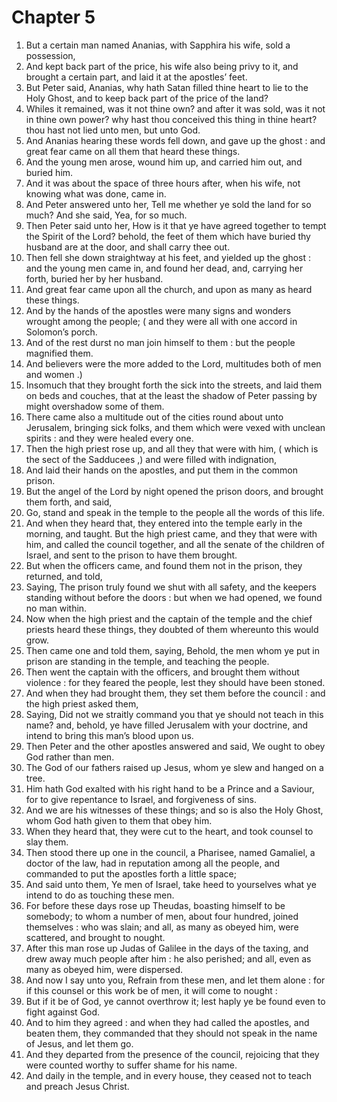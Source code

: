# Chapter 5

1. But a certain man named Ananias, with Sapphira his wife, sold a possession,
2. And kept back part of the price, his wife also being privy to it, and brought a certain part, and laid it at the apostles’ feet.
3. But Peter said, Ananias, why hath Satan filled thine heart to lie to the Holy Ghost, and to keep back part of the price of the land?
4. Whiles it remained, was it not thine own? and after it was sold, was it not in thine own power? why hast thou conceived this thing in thine heart? thou hast not lied unto men, but unto God.
5. And Ananias hearing these words fell down, and gave up the ghost : and great fear came on all them that heard these things.
6. And the young men arose, wound him up, and carried him out, and buried him.
7. And it was about the space of three hours after, when his wife, not knowing what was done, came in.
8. And Peter answered unto her, Tell me whether ye sold the land for so much? And she said, Yea, for so much.
9. Then Peter said unto her, How is it that ye have agreed together to tempt the Spirit of the Lord? behold, the feet of them which have buried thy husband are at the door, and shall carry thee out.
10. Then fell she down straightway at his feet, and yielded up the ghost : and the young men came in, and found her dead, and, carrying her forth, buried her by her husband.
11. And great fear came upon all the church, and upon as many as heard these things.
12. And by the hands of the apostles were many signs and wonders wrought among the people; ( and they were all with one accord in Solomon’s porch.
13. And of the rest durst no man join himself to them : but the people magnified them.
14. And believers were the more added to the Lord, multitudes both of men and women .)
15. Insomuch that they brought forth the sick into the streets, and laid them on beds and couches, that at the least the shadow of Peter passing by might overshadow some of them.
16. There came also a multitude out of the cities round about unto Jerusalem, bringing sick folks, and them which were vexed with unclean spirits : and they were healed every one.
17. Then the high priest rose up, and all they that were with him, ( which is the sect of the Sadducees ,) and were filled with indignation,
18. And laid their hands on the apostles, and put them in the common prison.
19. But the angel of the Lord by night opened the prison doors, and brought them forth, and said,
20. Go, stand and speak in the temple to the people all the words of this life.
21. And when they heard that, they entered into the temple early in the morning, and taught. But the high priest came, and they that were with him, and called the council together, and all the senate of the children of Israel, and sent to the prison to have them brought.
22. But when the officers came, and found them not in the prison, they returned, and told,
23. Saying, The prison truly found we shut with all safety, and the keepers standing without before the doors : but when we had opened, we found no man within.
24. Now when the high priest and the captain of the temple and the chief priests heard these things, they doubted of them whereunto this would grow.
25. Then came one and told them, saying, Behold, the men whom ye put in prison are standing in the temple, and teaching the people.
26. Then went the captain with the officers, and brought them without violence : for they feared the people, lest they should have been stoned.
27. And when they had brought them, they set them before the council : and the high priest asked them,
28. Saying, Did not we straitly command you that ye should not teach in this name? and, behold, ye have filled Jerusalem with your doctrine, and intend to bring this man’s blood upon us.
29. Then Peter and the other apostles answered and said, We ought to obey God rather than men.
30. The God of our fathers raised up Jesus, whom ye slew and hanged on a tree.
31. Him hath God exalted with his right hand to be a Prince and a Saviour, for to give repentance to Israel, and forgiveness of sins.
32. And we are his witnesses of these things; and so is also the Holy Ghost, whom God hath given to them that obey him.
33. When they heard that, they were cut to the heart, and took counsel to slay them.
34. Then stood there up one in the council, a Pharisee, named Gamaliel, a doctor of the law, had in reputation among all the people, and commanded to put the apostles forth a little space;
35. And said unto them, Ye men of Israel, take heed to yourselves what ye intend to do as touching these men.
36. For before these days rose up Theudas, boasting himself to be somebody; to whom a number of men, about four hundred, joined themselves : who was slain; and all, as many as obeyed him, were scattered, and brought to nought.
37. After this man rose up Judas of Galilee in the days of the taxing, and drew away much people after him : he also perished; and all, even as many as obeyed him, were dispersed.
38. And now I say unto you, Refrain from these men, and let them alone : for if this counsel or this work be of men, it will come to nought :
39. But if it be of God, ye cannot overthrow it; lest haply ye be found even to fight against God.
40. And to him they agreed : and when they had called the apostles, and beaten them, they commanded that they should not speak in the name of Jesus, and let them go.
41. And they departed from the presence of the council, rejoicing that they were counted worthy to suffer shame for his name.
42. And daily in the temple, and in every house, they ceased not to teach and preach Jesus Christ.

